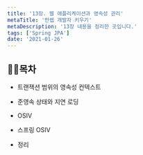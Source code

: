 ```yaml
---
title: '13장. 웹 애플리케이션과 영속성 관리'
metaTitle: '만렙 개발자 키우기'
metaDescription: '13장 내용을 정리한 곳입니다.'
tags: ['Spring JPA']
date: '2021-01-26'
---
```


## 🤸‍♂️목차

- 트랜잭션 범위의 영속성 컨텍스트

* 준영속 상태와 지연 로딩

- OSIV

* 스프링 OSIV

- 정리
